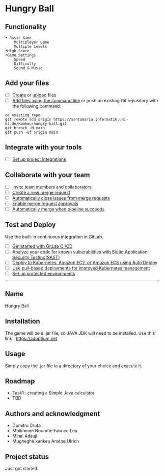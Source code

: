 # Hungry Ball

## Functionality
```
• Basic Game
    Multiplayer Game
    Multiple Levels
•High Score
•Game Settings
    Speed
    Difficulty
    Sound & Music
```


## Add your files

- [ ] [Create](https://docs.gitlab.com/ee/user/project/repository/web_editor.html#create-a-file) or [upload](https://docs.gitlab.com/ee/user/project/repository/web_editor.html#upload-a-file) files
- [ ] [Add files using the command line](https://docs.gitlab.com/ee/gitlab-basics/add-file.html#add-a-file-using-the-command-line) or push an existing Git repository with the following command:

```
cd existing_repo
git remote add origin https://santamaria.informatik.uni-kl.de/Kankeu/hungry-ball.git
git branch -M main
git push -uf origin main
```

## Integrate with your tools

- [ ] [Set up project integrations](https://santamaria.informatik.uni-kl.de/Kankeu/hungry-ball/-/settings/integrations)

## Collaborate with your team

- [ ] [Invite team members and collaborators](https://docs.gitlab.com/ee/user/project/members/)
- [ ] [Create a new merge request](https://docs.gitlab.com/ee/user/project/merge_requests/creating_merge_requests.html)
- [ ] [Automatically close issues from merge requests](https://docs.gitlab.com/ee/user/project/issues/managing_issues.html#closing-issues-automatically)
- [ ] [Enable merge request approvals](https://docs.gitlab.com/ee/user/project/merge_requests/approvals/)
- [ ] [Automatically merge when pipeline succeeds](https://docs.gitlab.com/ee/user/project/merge_requests/merge_when_pipeline_succeeds.html)

## Test and Deploy

Use the built-in continuous integration in GitLab.

- [ ] [Get started with GitLab CI/CD](https://docs.gitlab.com/ee/ci/quick_start/index.html)
- [ ] [Analyze your code for known vulnerabilities with Static Application Security Testing(SAST)](https://docs.gitlab.com/ee/user/application_security/sast/)
- [ ] [Deploy to Kubernetes, Amazon EC2, or Amazon ECS using Auto Deploy](https://docs.gitlab.com/ee/topics/autodevops/requirements.html)
- [ ] [Use pull-based deployments for improved Kubernetes management](https://docs.gitlab.com/ee/user/clusters/agent/)
- [ ] [Set up protected environments](https://docs.gitlab.com/ee/ci/environments/protected_environments.html)

***

## Name
Hungry Ball


## Installation
The game will be a .jar file, so JAVA JDK will need to be installed.
Use this link
: https://adoptium.net

## Usage
Simply copy the .jar file to a directory of your choice and exacute it.


## Roadmap
- Task1 : creating a Simple Java calculator
- TBD



## Authors and acknowledgment
- Dumitru Druta
- Mbikhoum Noumfie Fabrice Lea
- Mihai Adauji
- Mugneghe kankeu Arsène Ulrich

## Project status
Just got started.
